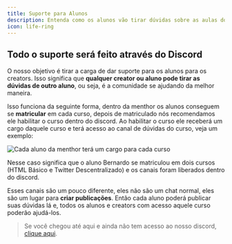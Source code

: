 ```yaml
---
title: Suporte para Alunos
description: Entenda como os alunos vão tirar dúvidas sobre as aulas do seu curso.
icon: life-ring
---
```


## Todo o suporte será feito através do Discord

O nosso objetivo é tirar a carga de dar suporte para os alunos para os creators. Isso significa que **qualquer creator ou aluno pode tirar as dúvidas de outro aluno**, ou seja, é a comunidade se ajudando da melhor maneira.

Isso funciona da seguinte forma, dentro da menthor os alunos conseguem se **matricular** em cada curso, depois de matriculado nós recomendamos ele habilitar o curso dentro do discord. Ao habilitar o curso ele receberá um cargo daquele curso e terá acesso ao canal de dúvidas do curso, veja um exemplo:

![Cada aluno da menthor terá um cargo para cada curso](https://menthor-content.s3.sa-east-1.amazonaws.com/18a25c87-a994-4f41-a137-5d5e88ff792e)

Nesse caso significa que o aluno Bernardo se matriculou em dois cursos (HTML Básico e Twitter Descentralizado) e os canais foram liberados dentro do discord.

Esses canais são um pouco diferente, eles não são um chat normal, eles são um lugar para **criar publicações**. Então cada aluno poderá publicar suas dúvidas lá e, todos os alunos e creators com acesso aquele curso poderão ajudá-los.

> Se você chegou até aqui e ainda não tem acesso ao nosso discord, [clique aqui](https://discord.gg/8BCByyXxq8).